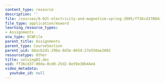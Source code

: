 ```yaml
---
content_type: resource
description: ''
file: /courses/8-02t-electricity-and-magnetism-spring-2005/ff36cd3700da0cd025d26e59e38b44e4_solving02.doc
file_type: application/msword
learning_resource_types:
- Assignments
ocw_type: OCWFile
parent_title: Assignments
parent_type: CourseSection
parent_uid: b8acb2d1-29ba-8d3e-665d-27e550ae2602
resourcetype: Other
title: solving02.doc
uid: ff36cd37-00da-0cd0-25d2-6e59e38b44e4
video_metadata:
  youtube_id: null
---
```

